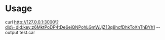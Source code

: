 # Usage

curl http://127.0.0.1:3000\?did\=did:key:z6MktPoDP4tDe6eiQNPohLGmWJjZ13q8hcfDhkToXnTnBYh1 --output test.car
